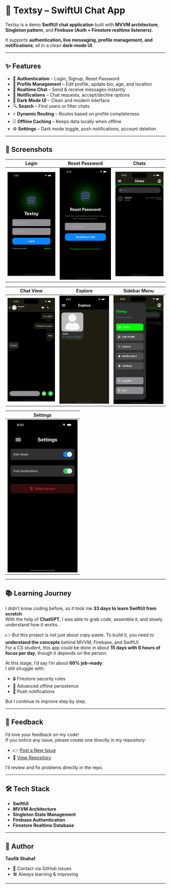 # 📱 Textsy – SwiftUI Chat App  

Textsy is a demo **SwiftUI chat application** built with **MVVM architecture**, **Singleton pattern**, and **Firebase (Auth + Firestore realtime listeners)**.  

It supports **authentication, live messaging, profile management, and notifications**, all in a clean **dark-mode UI**.  

---

## ✨ Features  

- 🔐 **Authentication** – Login, Signup, Reset Password  
- 👤 **Profile Management** – Edit profile, update bio, age, and location  
- 💬 **Realtime Chat** – Send & receive messages instantly  
- 📢 **Notifications** – Chat requests, accept/decline options  
- 🌙 **Dark Mode UI** – Clean and modern interface  
- 🔍 **Search** – Find users or filter chats  
- ⚡ **Dynamic Routing** – Routes based on profile completeness  
- 🗄️ **Offline Caching** – Keeps data locally when offline  
- ⚙️ **Settings** – Dark mode toggle, push notifications, account deletion  

---

## 📸 Screenshots  
 


| Login | Reset Password | Chats |
|-------|----------------|-------|
| <img src="screenshots/login.jpg" width="220"> | <img src="screenshots/reset.jpg" width="220"> | <img src="screenshots/chats.png" width="220"> |

| Chat View | Explore | Sidebar Menu |
|-----------|---------|--------------|
| <img src="screenshots/chat.jpg" width="220"> | <img src="screenshots/explore.jpg" width="220"> | <img src="screenshots/menu.jpg" width="220"> |

| Settings |
|----------|
| <img src="screenshots/settings.jpg" width="220"> |  



---

## 📚 Learning Journey  

I didn’t know coding before, so it took me **33 days to learn SwiftUI from scratch**.  
With the help of **ChatGPT**, I was able to grab code, assemble it, and slowly understand how it works.  

👉 But this project is not just about copy-paste. To build it, you need to **understand the concepts** behind MVVM, Firebase, and SwiftUI.  
For a CS student, this app could be done in about **15 days with 6 hours of focus per day**, though it depends on the person.  

At this stage, I’d say I’m about **60% job-ready**.  
I still struggle with:  
- 🔒 Firestore security rules  
- 💾 Advanced offline persistence  
- 📲 Push notifications  

But I continue to improve step by step.  

---

## 💬 Feedback  

I’d love your feedback on my code!  
If you notice any issue, please create one directly in my repository:  

- 👉 [Post a New Issue](https://github.com/TAUFIK2236/Textsy_ChatApp/issues/new)  
- 📂 [View Repository](https://github.com/TAUFIK2236/Textsy_ChatApp)  

I’ll review and fix problems directly in the repo.  

---

## 🛠️ Tech Stack  

- **SwiftUI**  
- **MVVM Architecture**  
- **Singleton State Management**  
- **Firebase Authentication**  
- **Firestore Realtime Database**  

---

## 🚀 Author  

**Taufik Shahaf**  
- 📧 Contact via GitHub issues  
- 🛠️ Always learning & improving  

---
